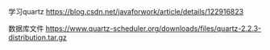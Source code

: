 学习quartz
https://blog.csdn.net/javaforwork/article/details/122916823

数据库文件
https://www.quartz-scheduler.org/downloads/files/quartz-2.2.3-distribution.tar.gz